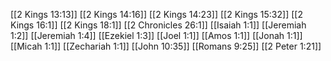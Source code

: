 [[2 Kings 13:13]]
[[2 Kings 14:16]]
[[2 Kings 14:23]]
[[2 Kings 15:32]]
[[2 Kings 16:1]]
[[2 Kings 18:1]]
[[2 Chronicles 26:1]]
[[Isaiah 1:1]]
[[Jeremiah 1:2]]
[[Jeremiah 1:4]]
[[Ezekiel 1:3]]
[[Joel 1:1]]
[[Amos 1:1]]
[[Jonah 1:1]]
[[Micah 1:1]]
[[Zechariah 1:1]]
[[John 10:35]]
[[Romans 9:25]]
[[2 Peter 1:21]]
